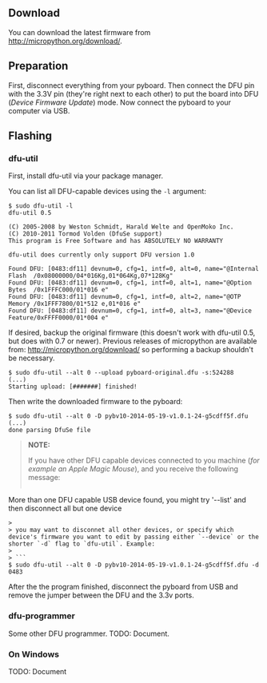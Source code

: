 ## Download

You can download the latest firmware from http://micropython.org/download/.

## Preparation

First, disconnect everything from your pyboard. Then connect the DFU pin with the 3.3V pin (they're right next to each other) to put the board into DFU (*Device Firmware Update*) mode. Now connect the pyboard to your computer via USB.

## Flashing

### dfu-util

First, install dfu-util via your package manager.

You can list all DFU-capable devices using the `-l` argument:

```
$ sudo dfu-util -l
dfu-util 0.5

(C) 2005-2008 by Weston Schmidt, Harald Welte and OpenMoko Inc.
(C) 2010-2011 Tormod Volden (DfuSe support)
This program is Free Software and has ABSOLUTELY NO WARRANTY

dfu-util does currently only support DFU version 1.0

Found DFU: [0483:df11] devnum=0, cfg=1, intf=0, alt=0, name="@Internal Flash  /0x08000000/04*016Kg,01*064Kg,07*128Kg"
Found DFU: [0483:df11] devnum=0, cfg=1, intf=0, alt=1, name="@Option Bytes  /0x1FFFC000/01*016 e"
Found DFU: [0483:df11] devnum=0, cfg=1, intf=0, alt=2, name="@OTP Memory /0x1FFF7800/01*512 e,01*016 e"
Found DFU: [0483:df11] devnum=0, cfg=1, intf=0, alt=3, name="@Device Feature/0xFFFF0000/01*004 e"
```

If desired, backup the original firmware (this doesn't work with dfu-util 0.5, but does with 0.7 or newer).
Previous releases of micropython are available from: http://micropython.org/download/ so performing a backup shouldn't be necessary.

```
$ sudo dfu-util --alt 0 --upload pyboard-original.dfu -s:524288
(...)
Starting upload: [#######] finished!
```

Then write the downloaded firmware to the pyboard:

```
$ sudo dfu-util --alt 0 -D pybv10-2014-05-19-v1.0.1-24-g5cdff5f.dfu 
(...)
done parsing DfuSe file
```

> **NOTE:**
>
> If you have other DFU capable devices connected to you machine (*for example an Apple Magic Mouse*), and you receive the following message:
>
> ```
More than one DFU capable USB device found, you might try '--list' and then disconnect all but one device
```
>
> you may want to disconnet all other devices, or specify which device's firmware you want to edit by passing either `--device` or the shorter `-d` flag to `dfu-util`. Example:
>
> ```
$ sudo dfu-util --alt 0 -D pybv10-2014-05-19-v1.0.1-24-g5cdff5f.dfu -d 0483
```

After the the program finished, disconnect the pyboard from USB and remove the jumper between the DFU and the 3.3v ports.

### dfu-programmer

Some other DFU programmer. TODO: Document.

### On Windows

TODO: Document